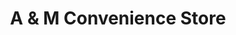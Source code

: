 ---
title: "A & M Convenience Store"
url: /martinsburg/a-and-m-convenience-store/
shop: convenience
---